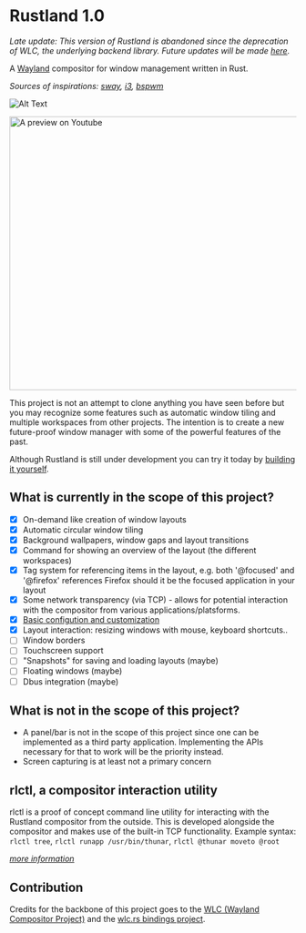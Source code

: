 Rustland 1.0
============

*Late update: This version of Rustland is abandoned since the deprecation of WLC, the underlying backend library. Future updates will be made [here](https://github.com/perfah/Rustland).*

A [Wayland](https://wayland.freedesktop.org/) compositor for window management written in Rust.
  
*Sources of inspirations: [sway](http://swaywm.org/), [i3](https://i3wm.org/), [bspwm](https://github.com/baskerville/bspwm)*

![Alt Text](https://i.imgur.com/5xdETKS.gif)

[<img alt="A preview on Youtube" align="center" width="827" height="481" src="https://i.imgur.com/Ek06LG8.png">](https://www.youtube.com/watch?v=C5r9Bc7rCI4)

 This project is not an attempt to clone anything you have seen before but you may recognize some features such as automatic window tiling and multiple workspaces from other projects. The intention is to create a new future-proof window manager with some of the powerful features of the past.
  
 Although Rustland is still under development you can try it today by [building it yourself](https://github.com/perfah/Rustland/wiki/Get-started#building).

What is currently in the scope of this project?
-----------------------------------------------

 - [x] On-demand like creation of window layouts 
 - [x] Automatic circular window tiling
 - [x] Background wallpapers, window gaps and layout transitions
 - [x] Command for showing an overview of the layout (the different workspaces) 
 - [x] Tag system for referencing items in the layout, e.g. both '@focused' and '@firefox' references Firefox should it be the focused application in your layout
 - [x] Some network transparency (via TCP) - allows for potential interaction with the compositor from various applications/platsforms. 
 - [x] [Basic configution and customization](https://github.com/perfah/Rustland/wiki/Configuration)
 - [X] Layout interaction: resizing windows with mouse, keyboard shortcuts..
 - [ ] Window borders
 - [ ] Touchscreen support
 - [ ] "Snapshots" for saving and loading layouts (maybe)
 - [ ] Floating windows (maybe)
 - [ ] Dbus integration (maybe) 

What is not in the scope of this project?
-----------------------------------------

* A panel/bar is not in the scope of this project since one can be implemented as a third party application. Implementing the APIs necessary for that to work will be the priority instead.
* Screen capturing is at least not a primary concern

rlctl, a compositor interaction utility
---------------------------------------

rlctl is a proof of concept command line utility for interacting with the Rustland compositor from the outside. 
This is developed alongside the compositor and makes use of the built-in TCP functionality.
Example syntax: ``rlctl tree``, ``rlctl runapp /usr/bin/thunar``, ``rlctl @thunar moveto @root``
   
[*more information*](https://github.com/perfah/Rustland/wiki/rlctl,-a-compositor-interaction-utility)

Contribution
------------

Credits for the backbone of this project goes to the [WLC (Wayland Compositor Project)](https://github.com/Cloudef/wlc) and the [wlc.rs bindings project](https://github.com/Drakulix/wlc.rs).
